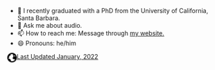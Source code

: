 - 🔭 I recently graduated with a PhD from the University of California, Santa Barbara.
- 💬 Ask me about audio.
- 📫 How to reach me: Message through [my website.][website]
- 😄 Pronouns: he/him

[<img align="left" alt="stewartengart.com" width="22px" src="https://raw.githubusercontent.com/iconic/open-iconic/master/svg/globe.svg" />][website]

[Last Updated January, 2022](https://en.wikipedia.org/wiki/Portal:Current_events/January_2022)

[website]: http://uisounddesign.com
